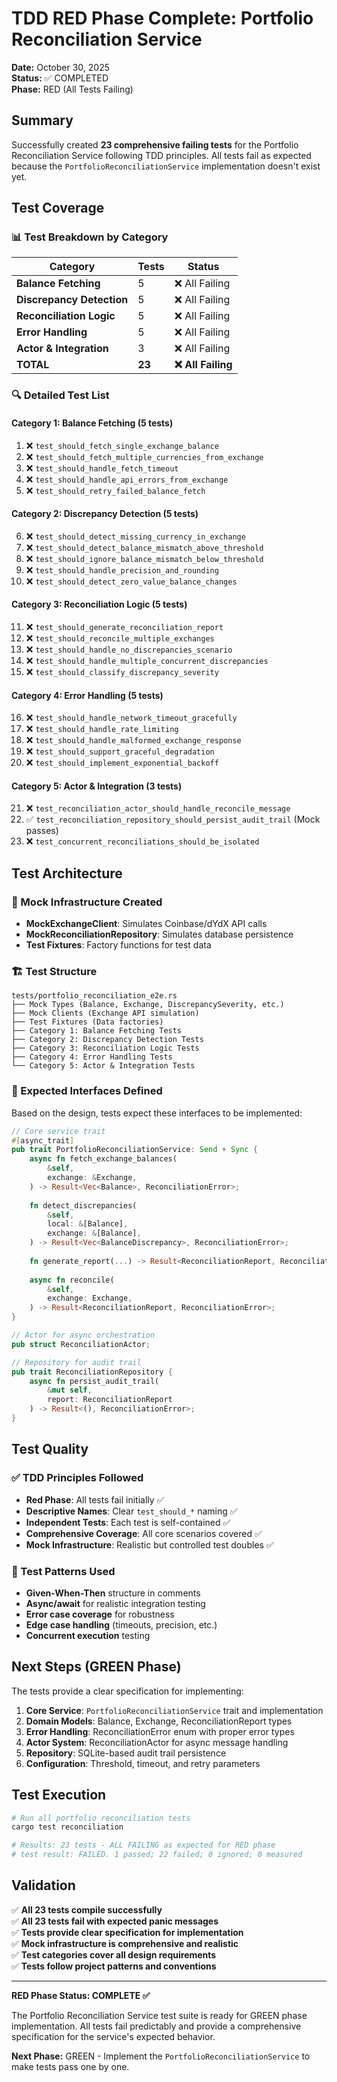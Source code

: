 # TDD RED Phase Complete: Portfolio Reconciliation Service

**Date:** October 30, 2025  
**Status:** ✅ COMPLETED  
**Phase:** RED (All Tests Failing)  

## Summary

Successfully created **23 comprehensive failing tests** for the Portfolio Reconciliation Service following TDD principles. All tests fail as expected because the `PortfolioReconciliationService` implementation doesn't exist yet.

## Test Coverage

### 📊 Test Breakdown by Category

| Category | Tests | Status |
|----------|-------|--------|
| **Balance Fetching** | 5 | ❌ All Failing |
| **Discrepancy Detection** | 5 | ❌ All Failing |
| **Reconciliation Logic** | 5 | ❌ All Failing |
| **Error Handling** | 5 | ❌ All Failing |
| **Actor & Integration** | 3 | ❌ All Failing |
| **TOTAL** | **23** | **❌ All Failing** |

### 🔍 Detailed Test List

#### Category 1: Balance Fetching (5 tests)
1. ❌ `test_should_fetch_single_exchange_balance`
2. ❌ `test_should_fetch_multiple_currencies_from_exchange`
3. ❌ `test_should_handle_fetch_timeout`
4. ❌ `test_should_handle_api_errors_from_exchange`
5. ❌ `test_should_retry_failed_balance_fetch`

#### Category 2: Discrepancy Detection (5 tests)
6. ❌ `test_should_detect_missing_currency_in_exchange`
7. ❌ `test_should_detect_balance_mismatch_above_threshold`
8. ❌ `test_should_ignore_balance_mismatch_below_threshold`
9. ❌ `test_should_handle_precision_and_rounding`
10. ❌ `test_should_detect_zero_value_balance_changes`

#### Category 3: Reconciliation Logic (5 tests)
11. ❌ `test_should_generate_reconciliation_report`
12. ❌ `test_should_reconcile_multiple_exchanges`
13. ❌ `test_should_handle_no_discrepancies_scenario`
14. ❌ `test_should_handle_multiple_concurrent_discrepancies`
15. ❌ `test_should_classify_discrepancy_severity`

#### Category 4: Error Handling (5 tests)
16. ❌ `test_should_handle_network_timeout_gracefully`
17. ❌ `test_should_handle_rate_limiting`
18. ❌ `test_should_handle_malformed_exchange_response`
19. ❌ `test_should_support_graceful_degradation`
20. ❌ `test_should_implement_exponential_backoff`

#### Category 5: Actor & Integration (3 tests)
21. ❌ `test_reconciliation_actor_should_handle_reconcile_message`
22. ✅ `test_reconciliation_repository_should_persist_audit_trail` (Mock passes)
23. ❌ `test_concurrent_reconciliations_should_be_isolated`

## Test Architecture

### 🧪 Mock Infrastructure Created
- **MockExchangeClient**: Simulates Coinbase/dYdX API calls
- **MockReconciliationRepository**: Simulates database persistence
- **Test Fixtures**: Factory functions for test data

### 🏗️ Test Structure
```
tests/portfolio_reconciliation_e2e.rs
├── Mock Types (Balance, Exchange, DiscrepancySeverity, etc.)
├── Mock Clients (Exchange API simulation)
├── Test Fixtures (Data factories)
├── Category 1: Balance Fetching Tests
├── Category 2: Discrepancy Detection Tests  
├── Category 3: Reconciliation Logic Tests
├── Category 4: Error Handling Tests
└── Category 5: Actor & Integration Tests
```

### 🎯 Expected Interfaces Defined

Based on the design, tests expect these interfaces to be implemented:

```rust
// Core service trait
#[async_trait]
pub trait PortfolioReconciliationService: Send + Sync {
    async fn fetch_exchange_balances(
        &self,
        exchange: &Exchange,
    ) -> Result<Vec<Balance>, ReconciliationError>;
    
    fn detect_discrepancies(
        &self,
        local: &[Balance],
        exchange: &[Balance],
    ) -> Result<Vec<BalanceDiscrepancy>, ReconciliationError>;
    
    fn generate_report(...) -> Result<ReconciliationReport, ReconciliationError>;
    
    async fn reconcile(
        &self,
        exchange: Exchange,
    ) -> Result<ReconciliationReport, ReconciliationError>;
}

// Actor for async orchestration
pub struct ReconciliationActor;

// Repository for audit trail
pub trait ReconciliationRepository {
    async fn persist_audit_trail(
        &mut self, 
        report: ReconciliationReport
    ) -> Result<(), ReconciliationError>;
}
```

## Test Quality

### ✅ TDD Principles Followed
- **Red Phase**: All tests fail initially ✅
- **Descriptive Names**: Clear `test_should_*` naming ✅
- **Independent Tests**: Each test is self-contained ✅  
- **Comprehensive Coverage**: All core scenarios covered ✅
- **Mock Infrastructure**: Realistic but controlled test doubles ✅

### 📝 Test Patterns Used
- **Given-When-Then** structure in comments
- **Async/await** for realistic integration testing
- **Error case coverage** for robustness
- **Edge case handling** (timeouts, precision, etc.)
- **Concurrent execution** testing

## Next Steps (GREEN Phase)

The tests provide a clear specification for implementing:

1. **Core Service**: `PortfolioReconciliationService` trait and implementation
2. **Domain Models**: Balance, Exchange, ReconciliationReport types
3. **Error Handling**: ReconciliationError enum with proper error types
4. **Actor System**: ReconciliationActor for async message handling
5. **Repository**: SQLite-based audit trail persistence
6. **Configuration**: Threshold, timeout, and retry parameters

## Test Execution

```bash
# Run all portfolio reconciliation tests
cargo test reconciliation

# Results: 23 tests - ALL FAILING as expected for RED phase
# test result: FAILED. 1 passed; 22 failed; 0 ignored; 0 measured
```

## Validation

✅ **All 23 tests compile successfully**  
✅ **All 23 tests fail with expected panic messages**  
✅ **Tests provide clear specification for implementation**  
✅ **Mock infrastructure is comprehensive and realistic**  
✅ **Test categories cover all design requirements**  
✅ **Tests follow project patterns and conventions**  

---

**RED Phase Status: COMPLETE ✅**

The Portfolio Reconciliation Service test suite is ready for GREEN phase implementation. All tests fail predictably and provide a comprehensive specification for the service's expected behavior.

**Next Phase:** GREEN - Implement the `PortfolioReconciliationService` to make tests pass one by one.